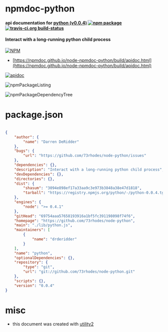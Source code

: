 # npmdoc-python

#### api documentation for  [python (v0.0.4)](https://github.com/73rhodes/node-python)  [![npm package](https://img.shields.io/npm/v/npmdoc-python.svg?style=flat-square)](https://www.npmjs.org/package/npmdoc-python) [![travis-ci.org build-status](https://api.travis-ci.org/npmdoc/node-npmdoc-python.svg)](https://travis-ci.org/npmdoc/node-npmdoc-python)

#### Interact with a long-running python child process

[![NPM](https://nodei.co/npm/python.png?downloads=true&downloadRank=true&stars=true)](https://www.npmjs.com/package/python)

- [https://npmdoc.github.io/node-npmdoc-python/build/apidoc.html](https://npmdoc.github.io/node-npmdoc-python/build/apidoc.html)

[![apidoc](https://npmdoc.github.io/node-npmdoc-python/build/screenCapture.buildCi.browser.%252Ftmp%252Fbuild%252Fapidoc.html.png)](https://npmdoc.github.io/node-npmdoc-python/build/apidoc.html)

![npmPackageListing](https://npmdoc.github.io/node-npmdoc-python/build/screenCapture.npmPackageListing.svg)

![npmPackageDependencyTree](https://npmdoc.github.io/node-npmdoc-python/build/screenCapture.npmPackageDependencyTree.svg)



# package.json

```json

{
    "author": {
        "name": "Darren DeRidder"
    },
    "bugs": {
        "url": "https://github.com/73rhodes/node-python/issues"
    },
    "dependencies": {},
    "description": "Interact with a long-running python child process",
    "devDependencies": {},
    "directories": {},
    "dist": {
        "shasum": "3094e898ef17a33aa9c3e973b3848a38e47d1818",
        "tarball": "https://registry.npmjs.org/python/-/python-0.0.4.tgz"
    },
    "engines": {
        "node": ">= 0.4.1"
    },
    "gitHead": "69754aaa57658193916a1bf5fc391198098f74f6",
    "homepage": "https://github.com/73rhodes/node-python",
    "main": "./lib/python.js",
    "maintainers": [
        {
            "name": "drderidder"
        }
    ],
    "name": "python",
    "optionalDependencies": {},
    "repository": {
        "type": "git",
        "url": "git://github.com/73rhodes/node-python.git"
    },
    "scripts": {},
    "version": "0.0.4"
}
```



# misc
- this document was created with [utility2](https://github.com/kaizhu256/node-utility2)
